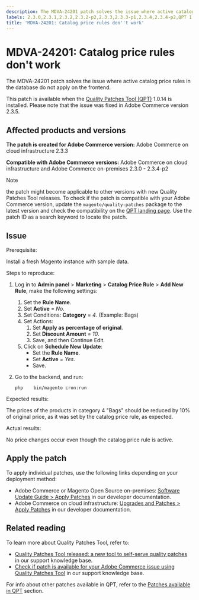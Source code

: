 ```yaml
---
description: The MDVA-24201 patch solves the issue where active catalog price rules in the database do not apply on the frontend.
labels: 2.3.0,2.3.1,2.3.2,2.3.2-p2,2.3.3,2.3.3-p1,2.3.4,2.3.4-p2,QPT 1.0.14,QPT patches,Magento Commerce,Magento Commerce Cloud,Quality Patches Tool,catalog price rules,database,update,Adobe Commerce,cloud infrastructure,on-premises
title: 'MDVA-24201: Catalog price rules don''t work'
---
```


# MDVA-24201: Catalog price rules don't work

The MDVA-24201 patch solves the issue where active catalog price rules in the database do not apply on the frontend.

This patch is available when the [Quality Patches Tool (QPT)](https://devdocs.magento.com/guides/v2.4/comp-mgr/patching.html#mqp) 1.0.14 is installed. Please note that the issue was fixed in Adobe Commerce version 2.3.5.

## Affected products and versions

 **The patch is created for Adobe Commerce version:** Adobe Commerce on cloud infrastructure 2.3.3

 **Compatible with Adobe Commerce versions:** Adobe Commerce on cloud infrastructure and Adobe Commerce on-premises 2.3.0 - 2.3.4-p2

>[!NOTE]
>
>the patch might become applicable to other versions with new Quality Patches Tool releases. To check if the patch is compatible with your Adobe Commerce version, update the `magento/quality-patches` package to the latest version and check the compatibility on the [QPT landing page](https://devdocs.magento.com/quality-patches/tool.html#patch-grid). Use the patch ID as a search keyword to locate the patch.

## Issue

 <span class="wysiwyg-underline">Prerequisite</span>:

Install a fresh Magento instance with sample data.

 <span class="wysiwyg-underline">Steps to reproduce</span>:

1. Log in to **Admin panel** > **Marketing** > **Catalog Price Rule** > **Add New Rule**, make the following settings:
   1. Set the **Rule Name**.
   1. Set **Active** = *No.*
   1. Set Conditions: **Category** = *4*. (Example: Bags)
   1. Set Actions:
      1. Set **Apply as**   **percentage of original**.
      1. Set **Discount Amount** = *10*.
      1. Save, and then Continue Edit.
   1. Click on **Schedule New Update**:
      * Set the **Rule Name**.
      * Set **Active** = *Yes*.
      * Save.
1. Go to the backend, and run:

   ```php    bin/magento cron:run    ```    

 <span class="wysiwyg-underline">Expected results</span>:

The prices of the products in category 4 "Bags" should be reduced by 10% of original price, as it was set by the catalog price rule, as expected.

 <span class="wysiwyg-underline">Actual results</span>:

No price changes occur even though the catalog price rule is active.

## Apply the patch

To apply individual patches, use the following links depending on your deployment method:

* Adobe Commerce or Magento Open Source on-premises: [Software Update Guide > Apply Patches](https://devdocs.magento.com/guides/v2.4/comp-mgr/patching/mqp.html) in our developer documentation.
* Adobe Commerce on cloud infrastructure: [Upgrades and Patches > Apply Patches](https://devdocs.magento.com/cloud/project/project-patch.html) in our developer documentation.

## Related reading

To learn more about Quality Patches Tool, refer to:

* [Quality Patches Tool released: a new tool to self-serve quality patches](https://support.magento.com/hc/en-us/articles/360047139492) in our support knowledge base.
* [Check if patch is available for your Adobe Commerce issue using Quality Patches Tool](https://support.magento.com/hc/en-us/articles/360047125252) in our support knowledge base.

For info about other patches available in QPT, refer to the [Patches available in QPT](https://support.magento.com/hc/en-us/sections/360010506631-Patches-available-in-MQP-tool-) section.